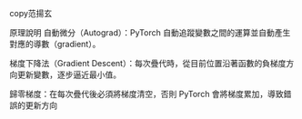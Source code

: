 copy范揚玄

原理說明
自動微分（Autograd）：PyTorch 自動追蹤變數之間的運算並自動產生對應的導數（gradient）。

梯度下降法（Gradient Descent）：每次疊代時，從目前位置沿著函數的負梯度方向更新變數，逐步逼近最小值。

歸零梯度：在每次疊代後必須將梯度清空，否則 PyTorch 會將梯度累加，導致錯誤的更新方向